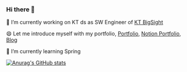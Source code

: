 ### Hi there 👋 
🔭 I’m currently working on KT ds as SW Engineer of [KT BigSight](https://bigsight.kt.com)

😄 Let me introduce myself with my portfolio, [Portfolio](https://github.com/carnival77/carnival77/files/10529255/_.pdf), [Notion Portfolio](https://woozy-passbook-7ae.notion.site/Evan-e80121ba5b3544d090a68339ac134162), [Blog](https://carnival.tistory.com/)

🌱 I’m currently learning Spring

<!--
**carnival77/carnival77** is a ✨ _special_ ✨ repository because its `README.md` (this file) appears on your GitHub profile.

Here are some ideas to get you started:

- 🔭 I’m currently working on ...
- 🌱 I’m currently learning ...
- 👯 I’m looking to collaborate on ...
- 🤔 I’m looking for help with ...
- 💬 Ask me about ...
- 📫 How to reach me: ...
- 😄 Pronouns: ...
- ⚡ Fun fact: ...
-->
[![Anurag's GitHub stats](https://github-readme-stats.vercel.app/api?username=carnival77)](https://github.com/anuraghazra/github-readme-stats)
